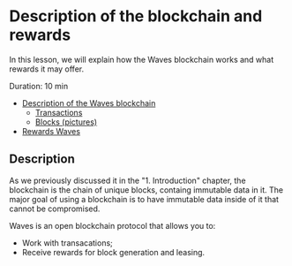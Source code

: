 # Description of the blockchain and rewards #

In this lesson, we will explain how the Waves blockchain works and what rewards it may offer.

Duration: 10 min

- [Description of the Waves blockchain]()
  - [Transactions]()
  - [Blocks (pictures)]()
- [Rewards Waves]()


## Description ##
As we previously discussed it in the "1. Introduction" chapter, the blockchain is the chain of unique blocks, containg immutable data in it. The major goal of using a blockchain is to have immutable data inside of it that cannot be compromised. 


Waves is an open blockchain protocol that allows you to:
- Work with transacations;
- Receive rewards for block generation and leasing.

